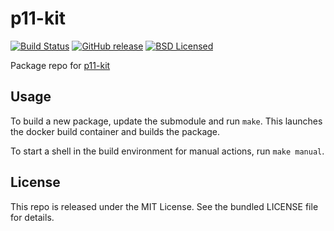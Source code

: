 p11-kit
==========

[![Build Status](https://img.shields.io/circleci/project/amylum/p11-kit/master.svg)](https://circleci.com/gh/amylum/p11-kit)
[![GitHub release](https://img.shields.io/github/release/amylum/p11-kit.svg)](https://github.com/amylum/p11-kit/releases)
[![BSD Licensed](http://img.shields.io/badge/license-BSD-green.svg)](https://tldrlegal.com/license/bsd-3-clause-license-(revised))

Package repo for [p11-kit](http://p11-glue.freedesktop.org)

## Usage

To build a new package, update the submodule and run `make`. This launches the docker build container and builds the package.

To start a shell in the build environment for manual actions, run `make manual`.

## License

This repo is released under the MIT License. See the bundled LICENSE file for details.

